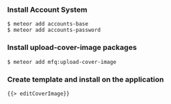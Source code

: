
### Install Account System
    $ meteor add accounts-base
    $ meteor add accounts-password

### Install upload-cover-image packages
    $ meteor add mfq:upload-cover-image

### Create template and install on the application
    {{> editCoverImage}}
